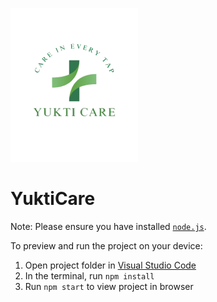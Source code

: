 ![YuktiCare Logo](./public/black-white-leaf-logoremovebgpreview-1@2x.png)

  # YuktiCare

  Note: Please ensure you have installed <code><a href="https://nodejs.org/en/download/">node.js</a></code>.

  To preview and run the project on your device:
  1) Open project folder in <a href="https://code.visualstudio.com/download">Visual Studio Code</a>
  2) In the terminal, run `npm install`
  3) Run `npm start` to view project in browser
  